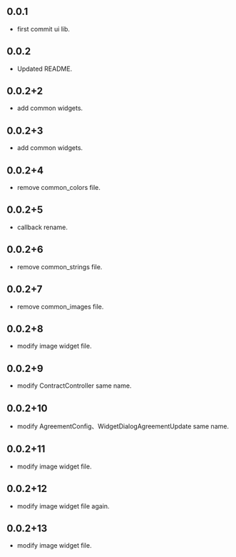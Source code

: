 ## 0.0.1

* first commit ui lib.

## 0.0.2

* Updated README.

## 0.0.2+2

* add common widgets.

## 0.0.2+3

* add common widgets.

## 0.0.2+4

* remove common_colors file.

## 0.0.2+5

* callback rename.

## 0.0.2+6

* remove common_strings file.

## 0.0.2+7

* remove common_images file.

## 0.0.2+8

* modify image widget file.

## 0.0.2+9

* modify ContractController same name.

## 0.0.2+10

* modify AgreementConfig、WidgetDialogAgreementUpdate same name.

## 0.0.2+11

* modify image widget file.

## 0.0.2+12

* modify image widget file again.

## 0.0.2+13

* modify image widget file.